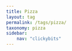 ```yaml
---
title: Pizza
layout: tag
permalink: /tags/pizza/
taxonomy: pizza 
sidebar:
    nav: "clickybits"
---
```

